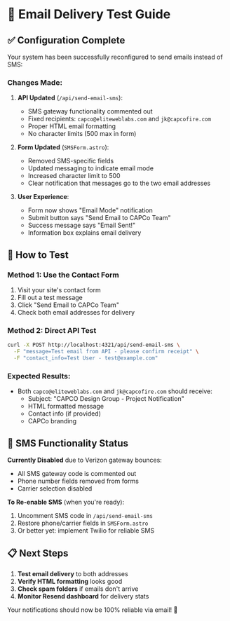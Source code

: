 # 📧 Email Delivery Test Guide

## ✅ Configuration Complete

Your system has been successfully reconfigured to send emails instead of SMS:

### **Changes Made:**

1. **API Updated** (`/api/send-email-sms`):
   - SMS gateway functionality commented out
   - Fixed recipients: `capco@eliteweblabs.com` and `jk@capcofire.com`
   - Proper HTML email formatting
   - No character limits (500 max in form)

2. **Form Updated** (`SMSForm.astro`):
   - Removed SMS-specific fields
   - Updated messaging to indicate email mode
   - Increased character limit to 500
   - Clear notification that messages go to the two email addresses

3. **User Experience**:
   - Form now shows "Email Mode" notification
   - Submit button says "Send Email to CAPCo Team"
   - Success message says "Email Sent!"
   - Information box explains email delivery

## 🧪 How to Test

### **Method 1: Use the Contact Form**

1. Visit your site's contact form
2. Fill out a test message
3. Click "Send Email to CAPCo Team"
4. Check both email addresses for delivery

### **Method 2: Direct API Test**

```bash
curl -X POST http://localhost:4321/api/send-email-sms \
  -F "message=Test email from API - please confirm receipt" \
  -F "contact_info=Test User - test@example.com"
```

### **Expected Results:**

- Both `capco@eliteweblabs.com` and `jk@capcofire.com` should receive:
  - Subject: "CAPCO Design Group - Project Notification"
  - HTML formatted message
  - Contact info (if provided)
  - CAPCo branding

## 🔧 **SMS Functionality Status**

**Currently Disabled** due to Verizon gateway bounces:

- All SMS gateway code is commented out
- Phone number fields removed from forms
- Carrier selection disabled

**To Re-enable SMS** (when you're ready):

1. Uncomment SMS code in `/api/send-email-sms`
2. Restore phone/carrier fields in `SMSForm.astro`
3. Or better yet: implement Twilio for reliable SMS

## 📋 **Next Steps**

1. **Test email delivery** to both addresses
2. **Verify HTML formatting** looks good
3. **Check spam folders** if emails don't arrive
4. **Monitor Resend dashboard** for delivery stats

Your notifications should now be 100% reliable via email! 🎉

